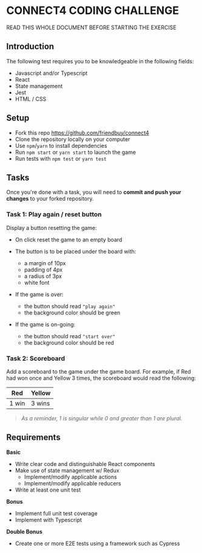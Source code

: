 # CONNECT4 CODING CHALLENGE

READ THIS WHOLE DOCUMENT BEFORE STARTING THE EXERCISE

## Introduction

The following test requires you to be knowledgeable in the following fields:

- Javascript and/or Typescript
- React
- State management
- Jest
- HTML / CSS

## Setup

- Fork this repo https://github.com/friendbuy/connect4
- Clone the repository locally on your computer
- Use `npm`/`yarn` to install dependencies
- Run `npm start` or `yarn start` to launch the game
- Run tests with `npm test` or `yarn test`

## Tasks

Once you're done with a task, you will need to **commit and push your changes** to your forked repository.

### Task 1: Play again / reset button

Display a button resetting the game:

- On click reset the game to an empty board
- The button is to be placed under the board with:
  - a margin of 10px
  - padding of 4px
  - a radius of 3px
  - white font
- If the game is over:

  - the button should read `"play again"`
  - the background color should be green

- If the game is on-going:
  - the button should read `"start over"`
  - the background color should be red

### Task 2: Scoreboard

Add a scoreboard to the game under the game board. For example, if Red had won once and Yellow 3 times, the scoreboard would read the following:

| Red   | Yellow |
| ----- | ------ |
| 1 win | 3 wins |

> _As a reminder, 1 is singular while 0 and greater than 1 are plural._

## Requirements

**Basic**

- Write clear code and distinguishable React components
- Make use of state management w/ Redux
  - Implement/modify applicable actions
  - Implement/modify applicable reducers
- Write at least one unit test

**Bonus**

- Implement full unit test coverage
- Implement with Typescript

**Double Bonus**

- Create one or more E2E tests using a framework such as Cypress
